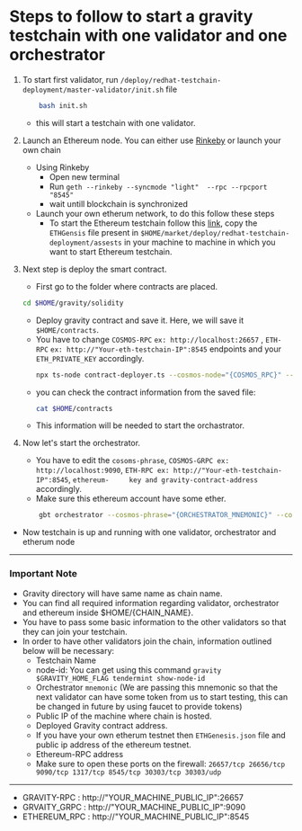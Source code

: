 # Steps to follow to start a gravity testchain with one validator and one orchestrator
1. To start first validator, run ```/deploy/redhat-testchain-deployment/master-validator/init.sh``` file
    ```bash
        bash init.sh
    ```
	- this will start a testchain with one validator.

2. Launch an Ethereum node. You can either use [Rinkeby](https://www.rinkeby.io/) or launch your own chain
    - Using Rinkeby
        -  Open new terminal
        -  Run `geth --rinkeby --syncmode "light"  --rpc --rpcport "8545"` 
        -  wait untill blockchain is synchronized
    - Launch your own etherum network, to do this follow these steps 
        - To start the Ethereum testchain follow this [link](https://github.com/sunnyk56/market/blob/ONET-65/deploy/redhat-testchain-deployment/Documents/start-ethereum-testchain.md), copy the ```ETHGensis``` file present in ```$HOME/market/deploy/redhat-testchain-deployment/assests``` in your machine to machine in which you want to start Ethereum testchain.

3. Next step is deploy the smart contract.
    - First go to the folder where contracts are placed.
    ```bash
    cd $HOME/gravity/solidity
    ```
    - Deploy gravity contract and save it. Here, we will save it ```$HOME/contracts```.
    - You have to change ```COSMOS-RPC``` ```ex: http://localhost:26657``` , ```ETH-RPC``` ```ex: http://"Your-eth-testchain-IP":8545``` endpoints and your             ```ETH_PRIVATE_KEY``` accordingly.
      ```bash
      npx ts-node contract-deployer.ts --cosmos-node="{COSMOS_RPC}" --eth-node="{ETH_RPC}" --eth-privkey="{ETH_PRIVATE_KEY}" --contract=artifacts/contracts/Gravity.sol/Gravity.json --test-mode=false > $HOME/contracts
        ```
    - you can check the contract information from the saved file:
        ```bash
        cat $HOME/contracts
        ```
    - This information will be needed to start the orchastrator.
4. Now let's start the orchestrator.
    - You have to edit the ```cosoms-phrase```, ```COSMOS-GRPC ex: http://localhost:9090```, ```ETH-RPC ex: http://"Your-eth-testchain-IP":8545```, ```ethereum-     key and gravity-contract-address``` accordingly.
    - Make sure this ethereum account have some ether.
    ```bash
        gbt orchestrator --cosmos-phrase="{ORCHESTRATOR_MNEMONIC}" --cosmos-grpc="{COSMOS_GRPC}" --ethereum-key="{ETH_PRIVATE_KEY}" --ethereum-rpc="{ETHEREUM_RPC}" --fees="1stake" --gravity-contract-address="{GRAVITY_CONTRACT_ADDRESS}"
     ```
- Now testchain is up and running with one validator, orchestrator and etherum node

---
### Important Note
- Gravity directory will have same name as chain name.
- You can find  all required information regarding validator, orchestrator and ethereum inside $HOME/{CHAIN_NAME}.
- You have to pass some basic information to the other validators so that they can join your testchain.
- In order to have other validators join the chain, information outlined below will be necessary:
  - Testchain Name
  - node-id: You can get using this command ```gravity $GRAVITY_HOME_FLAG tendermint show-node-id```
  - Orchestrator ```mnemonic``` (We are passing this mnemonic so that the next validator can have some token from us to start testing, this can be changed in future by using faucet to provide tokens)
  -  Public IP of the machine where chain is hosted.
  - Deployed Gravity contract address.
  - If you have your own etherum testnet then `ETHGenesis.json` file and public ip address of the ethereum testnet.
  - Ethereum-RPC address
  - Make sure to open these ports on the firewall:  `26657/tcp 26656/tcp 9090/tcp 1317/tcp 8545/tcp 30303/tcp 30303/udp`

---
- GRAVITY-RPC : http://"YOUR_MACHINE_PUBLIC_IP":26657
- GRVAITY_GRPC : http://"YOUR_MACHINE_PUBLIC_IP":9090
- ETHEREUM_RPC : http://"YOUR_MACHINE_PUBLIC_IP":8545

